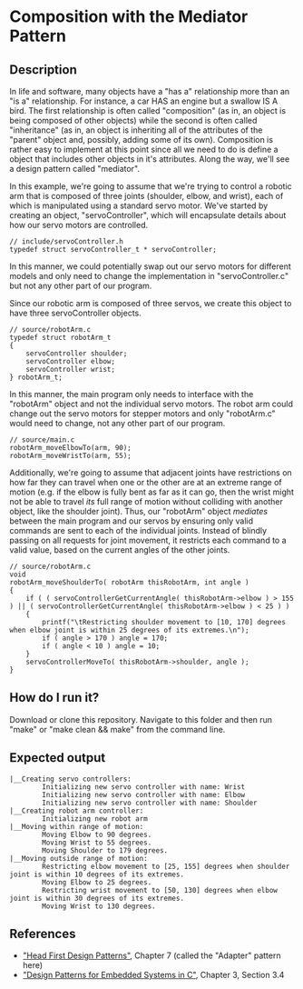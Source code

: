 # Composition with the Mediator Pattern

## Description

In life and software, many objects have a "has a" relationship more than an "is a" relationship. For instance, a car HAS an engine but a swallow IS A bird. The first relationship is often called "composition" (as in, an object is being composed of other objects) while the second is often called "inheritance" (as in, an object is inheriting all of the attributes of the "parent" object and, possibly, adding some of its own). Composition is rather easy to implement at this point since all we need to do is define a object that includes other objects in it's attributes. Along the way, we'll see a design pattern called "mediator".

In this example, we're going to assume that we're trying to control a robotic arm that is composed of three joints (shoulder, elbow, and wrist), each of which is manipulated using a standard servo motor. We've started by creating an object, "servoController", which will encapsulate details about how our servo motors are controlled.

```
// include/servoController.h
typedef struct servoController_t * servoController;
```

In this manner, we could potentially swap out our servo motors for different models and only need to change the implementation in "servoController.c" but not any other part of our program.

Since our robotic arm is composed of three servos, we create this object to have three servoController objects.

```
// source/robotArm.c
typedef struct robotArm_t
{
    servoController shoulder;
    servoController elbow;
    servoController wrist;
} robotArm_t;
```

In this manner, the main program only needs to interface with the "robotArm" object and not the individual servo motors. The robot arm could change out the servo motors for stepper motors and only "robotArm.c" would need to change, not any other part of our program.

```
// source/main.c
robotArm_moveElbowTo(arm, 90);
robotArm_moveWristTo(arm, 55);
```

Additionally, we're going to assume that adjacent joints have restrictions on how far they can travel when one or the other are at an extreme range of motion (e.g. if the elbow is fully bent as far as it can go, then the wrist might not be able to travel _its_ full range of motion without colliding with another object, like the shoulder joint). Thus, our "robotArm" object _mediates_ between the main program and our servos by ensuring only valid commands are sent to each of the individual joints. Instead of blindly passing on all requests for joint movement, it restricts each command to a valid value, based on the current angles of the other joints.

```
// source/robotArm.c
void
robotArm_moveShoulderTo( robotArm thisRobotArm, int angle )
{
    if ( ( servoControllerGetCurrentAngle( thisRobotArm->elbow ) > 155 ) || ( servoControllerGetCurrentAngle( thisRobotArm->elbow ) < 25 ) )
    {
        printf("\tRestricting shoulder movement to [10, 170] degrees when elbow joint is within 25 degrees of its extremes.\n");
        if ( angle > 170 ) angle = 170;
        if ( angle < 10 ) angle = 10;
    }
    servoControllerMoveTo( thisRobotArm->shoulder, angle );
}
```

## How do I run it?

Download or clone this repository. Navigate to this folder and then run "make" or "make clean && make" from the command line.

## Expected output

```
|__Creating servo controllers:
        Initializing new servo controller with name: Wrist
        Initializing new servo controller with name: Elbow
        Initializing new servo controller with name: Shoulder
|__Creating robot arm controller:
        Initializing new robot arm
|__Moving within range of motion:
        Moving Elbow to 90 degrees.
        Moving Wrist to 55 degrees.
        Moving Shoulder to 179 degrees.
|__Moving outside range of motion:
        Restricting elbow movement to [25, 155] degrees when shoulder joint is within 10 degrees of its extremes.
        Moving Elbow to 25 degrees.
        Restricting wrist movement to [50, 130] degrees when elbow joint is within 30 degrees of its extremes.
        Moving Wrist to 130 degrees.
```

## References
- ["Head First Design Patterns"](https://www.amazon.com/Head-First-Design-Patterns-Brain-Friendly/dp/0596007124/ref=sr_1_1?crid=1C1X7G13CZMI5&dchild=1&keywords=head+first+design+patterns&qid=1616758854&sprefix=head+first%2Caps%2C182&sr=8-1), Chapter 7 (called the "Adapter" pattern here)
- ["Design Patterns for Embedded Systems in C"](https://www.amazon.com/Design-Patterns-Embedded-Systems-Engineering/dp/1856177076/ref=sr_1_2?dchild=1&keywords=design+patterns+for+embedded+c&qid=1616758966&sr=8-2), Chapter 3, Section 3.4